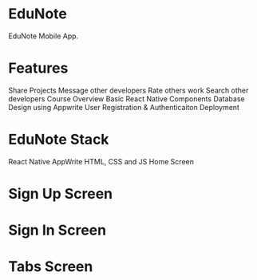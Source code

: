 # EduNote
EduNote Mobile App.

# Features
Share Projects
Message other developers
Rate others work
Search other developers
Course Overview
Basic React Native Components
Database Design using Appwrite
User Registration & Authenticaiton
Deployment
# EduNote Stack
React Native
AppWrite
HTML, CSS and JS
Home Screen


# Sign Up Screen


# Sign In Screen


# Tabs Screen
